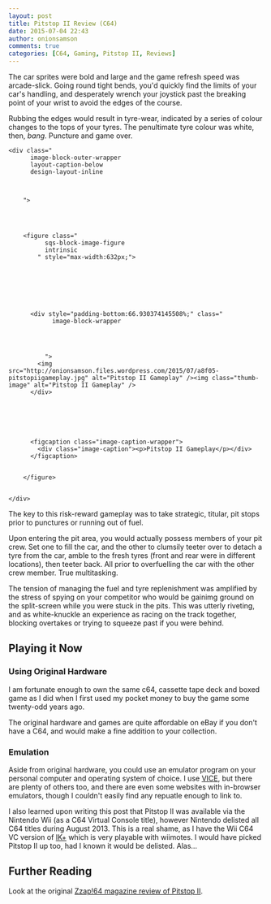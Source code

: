 ```yaml
---
layout: post
title: Pitstop II Review (C64)
date: 2015-07-04 22:43
author: onionsamson
comments: true
categories: [C64, Gaming, Pitstop II, Reviews]
---
```

<div class="
          image-block-outer-wrapper
          layout-caption-below
          design-layout-inline
          
          
          
        ">

      

      
        <figure class="
              sqs-block-image-figure
              intrinsic
            " style="max-width:820px;">
          
        
        

        
          
            
          <div style="padding-bottom:100%;" class="
                image-block-wrapper
                
          
        
                
              ">
            <img src="http://onionsamson.files.wordpress.com/2015/07/65dfe-pitstopiilogo.jpg" alt="Pitstop II Cover Artwork" /><img class="thumb-image" alt="Pitstop II Cover Artwork" />
          </div>
        
          
        

        
          
          <figcaption class="image-caption-wrapper">
            <div class="image-caption"><p>Pitstop II Cover Artwork</p></div>
          </figcaption>
        
      
        </figure>
      

    </div>
  



<p>This pioneering split-screen racer was a masterpiece, and one of the first games that blew me away with the depth of immersion and gameplay mechanics. </p>

<p>During a race, there was no cheery chiptune soundtrack. The music came from the gradients of pitch generated by the tuned racecar engine. Playing alone, the C64 SID chip would output a beautiful symphony from this one sound source. Playing with a friend (or enemy), the competing duet would find harmonies and dissonances that were both hypnotising and mesmeric to me.</p>



<div class="sqs-audio-embed">
</div>
<p>The car sprites were bold and large and the game refresh speed was arcade-slick. Going round tight bends, you'd quickly find the limits of your car's handling, and desperately wrench your joystick past the breaking point of your wrist to avoid the edges of the course. </p>

<p>Rubbing the edges would result in tyre-wear, indicated by a series of colour changes to the tops of your tyres. The penultimate tyre colour was white, then, <em>bang</em>. Puncture and game over.</p>







 

  
  
    <div class="
          image-block-outer-wrapper
          layout-caption-below
          design-layout-inline
          
          
          
        ">

      

      
        <figure class="
              sqs-block-image-figure
              intrinsic
            " style="max-width:632px;">
          
        
        

        
          
            
          <div style="padding-bottom:66.930374145508%;" class="
                image-block-wrapper
                
          
        
                
              ">
            <img src="http://onionsamson.files.wordpress.com/2015/07/a8f05-pitstopiigameplay.jpg" alt="Pitstop II Gameplay" /><img class="thumb-image" alt="Pitstop II Gameplay" />
          </div>
        
          
        

        
          
          <figcaption class="image-caption-wrapper">
            <div class="image-caption"><p>Pitstop II Gameplay</p></div>
          </figcaption>
        
      
        </figure>
      

    </div>
  



<p>The key to this risk-reward gameplay was to take strategic, titular, pit stops prior to punctures or running out of fuel. </p>

<p>Upon entering the pit area, you would actually possess members of your pit crew. Set one to fill the car, and the other to clumsily teeter over to detach a tyre from the car, amble to the fresh tyres (front and rear were in different locations), then teeter back. All prior to overfuelling the car with the other crew member. True multitasking.</p>

<p>The tension of managing the fuel and tyre replenishment was amplified by the stress of spying on your competitor who would be gainimg ground on the split-screen while you were stuck in the pits. This was utterly riveting, and as white-knuckle an experience as racing on the track together, blocking overtakes or trying to squeeze past if you were behind.</p>

<h2 id="playingitnow">Playing it Now</h2>

<h3 id="usingoriginalhardware">Using Original Hardware</h3>

<p>I am fortunate enough to own the same c64, cassette tape deck and boxed game as I did when I first used my pocket money to buy the game some twenty-odd years ago.</p>

<p>The original hardware and games are quite affordable on eBay if you don't have a C64, and would make a fine addition to your collection.</p>

<h3 id="emulation">Emulation</h3>

<p>Aside from original hardware, you could use an emulator program on your personal computer and operating system of choice. I use <a href="http://vice-emu.sourceforge.net/">VICE</a>, but there are plenty of others too, and there are even some websites with in-browser emulators, though I couldn't easily find any repuatle enough to link to.</p>

<p>I also learned upon writing this post that Pitstop II was available via the Nintendo Wii (as a C64 Virtual Console title), however Nintendo delisted all C64 titles during August 2013. This is a real shame, as I have the Wii C64 VC version of <a href="https://en.wikipedia.org/wiki/International_Karate_%2B">IK+</a> which is very playable with wiimotes. I would have picked Pitstop II up too, had I known it would be delisted. Alas…</p>

<h2 id="furtherreading">Further Reading</h2>

<p>Look at the original <a href="http://www.zzap64.co.uk/cgi-bin/displaypage.pl?issue=002&amp;page=042&amp;thumbstart=0&amp;magazine=zzap">Zzap!64 magazine review of Pitstop II</a>.</p>
